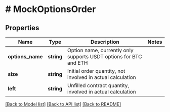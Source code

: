 # # MockOptionsOrder

## Properties

Name | Type | Description | Notes
------------ | ------------- | ------------- | -------------
**options_name** | **string** | Option name, currently only supports USDT options for BTC and ETH | 
**size** | **string** | Initial order quantity, not involved in actual calculation | 
**left** | **string** | Unfilled contract quantity, involved in actual calculation | 

[[Back to Model list]](../../README.md#documentation-for-models) [[Back to API list]](../../README.md#documentation-for-api-endpoints) [[Back to README]](../../README.md)
